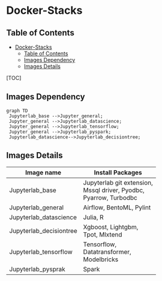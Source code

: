 Docker-Stacks
===
## Table of Contents
- [Docker-Stacks](#Docker-Stacks)
  - [Table of Contents](#Table-of-Contents)
  - [Images Dependency](#Inages-Dependency)
  - [Images Details](#Images-Details)

[TOC]

## Images Dependency
```mermaid!
graph TD
 Jupyterlab_base -->Jupyter_general;
 Jupyter_general -->Jupyterlab_datascience;
 Jupyter_general -->Jupyterlab_tensorflow;
 Jupyter_general -->Jupyterlab_pyspark;
 Jupyterlab_datascience-->Jupyterlab_decisiontree;
```

Images Details
---

|  Image name             | Install Packages                                                             |
|  ----                   | ----                                                                         |
| Jupyterlab_base         | Jupyterlab git extension, <br> Mssql driver, Pyodbc, <br> Pyarrow,  Turbodbc |
| Jupyterlab_general      | Airflow, BentoML, Pylint                                                     |
| Jupyterlab_datascience  | Julia, R                                                                     |
| Jupyterlab_decisiontree |  Xgboost, Lightgbm, <br> Tpot, Mlxtend                                       |
| Jupyterlab_tensorflow   | Tensorflow, <br> Datatransformer, <br> Modelbricks                           |
| Jupyterlab_pysprak      |  Spark                                                                       |
